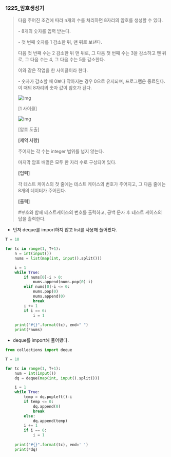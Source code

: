 ### 1225_암호생성기

> 다음 주어진 조건에 따라 n개의 수를 처리하면 8자리의 암호를 생성할 수 있다.
>
> \- 8개의 숫자를 입력 받는다.
>
> \- 첫 번째 숫자를 1 감소한 뒤, 맨 뒤로 보낸다. 
>
> 다음 첫 번째 수는 2 감소한 뒤 맨 뒤로, 그 다음 첫 번째 수는 3을 감소하고 맨 뒤로, 그 다음 수는 4, 그 다음 수는 5를 감소한다.
>
> 이와 같은 작업을 한 사이클이라 한다.
>
> \- 숫자가 감소할 때 0보다 작아지는 경우 0으로 유지되며, 프로그램은 종료된다. 이 때의 8자리의 숫자 값이 암호가 된다.
>  
>
> ![img](https://swexpertacademy.com/main/common/fileDownload.do?downloadType=CKEditorImages&fileId=AV2XX0YqDbsBBASl)
>
> [1 사이클]
>
>  
>
>  ![img](https://swexpertacademy.com/main/common/fileDownload.do?downloadType=CKEditorImages&fileId=AV84HE56LxsDFAUN)
>
> [암호 도출]
>
>  
> **[제약 사항]**
>
> 주어지는 각 수는 integer 범위를 넘지 않는다.
>
> 마지막 암호 배열은 모두 한 자리 수로 구성되어 있다.
>  
> **[입력]**
>
> 각 테스트 케이스의 첫 줄에는 테스트 케이스의 번호가 주어지고, 그 다음 줄에는 8개의 데이터가 주어진다.
>  
> **[출력]**
>
> \#부호와 함께 테스트케이스의 번호를 출력하고, 공백 문자 후 테스트 케이스의 답을 출력한다.



- 먼저 deque를 import하지 않고 list를 사용해 풀어봤다.

```python
T = 10

for tc in range(1, T+1):
    n = int(input())
    nums = list(map(int, input().split()))

    i = 1
    while True:
        if nums[0]-i > 0:
            nums.append(nums.pop(0)-i)
        elif nums[0]-i <= 0:
            nums.pop(0)
            nums.append(0)
            break
        i += 1
        if i == 6:
            i = 1
    
    print("#{}".format(tc), end=" ")
    print(*nums)
```



- deque를 import해 풀어봤다.

```python
from collections import deque

T = 10

for tc in range(1, T+1):
    num = int(input())
    dq = deque(map(int, input().split()))

    i = 1
    while True:
        temp = dq.popleft()-i
        if temp <= 0:
            dq.append(0)
            break
        else:
            dq.append(temp)
        i += 1
        if i == 6:
            i = 1
    
    print("#{}".format(tc), end=' ')
    print(*dq)
```

